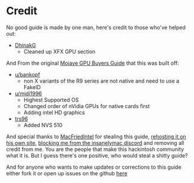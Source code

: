 # Credit

No good guide is made by one man, here's credit to those who've helped out:

* [DhinakG](https://github.com/dhinakg)
  * Cleaned up XFX GPU section

And From the original [Mojave GPU Buyers Guide](https://www.reddit.com/r/hackintosh/comments/b91vf5/mojave_gpu_buyers_guide/) that this was built off:

* [u/bankopf](https://www.reddit.com/u/bankopf/)
  * non X variants of the R9 series are not native and need to use a FakeID
* [u/midi1996](credit.md)
  * Highest Supported OS
  * Changed order of nVidia GPUs for native cards first
  * Adding intel HD graphics
* [trs96](https://www.tonymacx86.com/members/trs96.507278/)
  * Added NVS 510

And special thanks to [MacFriedIntel](https://www.insanelymac.com/forum/profile/2126916-macfriedintel/) for stealing this guide, [rehosting it on his own site](https://boards.osx86.io/t/gpu-buyers-guide-june-2019/56), [blocking me from the insanelymac discord](https://imgur.com/a/DLBFhKS) and removing all credit from me. You are the people that make this hackintosh community what it is. But I guess there's one positive, who would steal a shitty guide?

And for anyone who wants to make updates or corrections to this guide either fork it or open up issues on the github [here](https://github.com/khronokernel/Catalina-GPU-Buyers-Guide)
